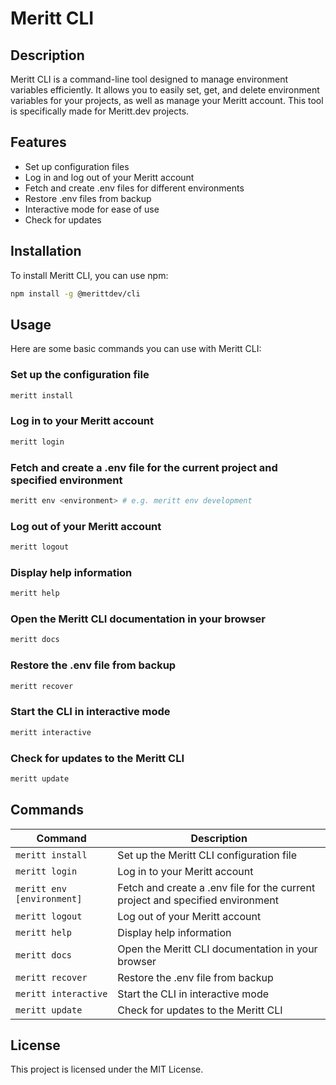 # Meritt CLI

## Description

Meritt CLI is a command-line tool designed to manage environment variables efficiently. It allows you to easily set, get, and delete environment variables for your projects, as well as manage your Meritt account. This tool is specifically made for Meritt.dev projects.

## Features

- Set up configuration files
- Log in and log out of your Meritt account
- Fetch and create .env files for different environments
- Restore .env files from backup
- Interactive mode for ease of use
- Check for updates

## Installation

To install Meritt CLI, you can use npm:

```sh
npm install -g @merittdev/cli
```

## Usage

Here are some basic commands you can use with Meritt CLI:

### Set up the configuration file

```sh
meritt install
```

### Log in to your Meritt account

```sh
meritt login
```

### Fetch and create a .env file for the current project and specified environment

```sh
meritt env <environment> # e.g. meritt env development
```

### Log out of your Meritt account

```sh
meritt logout
```

### Display help information

```sh
meritt help
```

### Open the Meritt CLI documentation in your browser

```sh
meritt docs
```

### Restore the .env file from backup

```sh
meritt recover
```

### Start the CLI in interactive mode

```sh
meritt interactive
```

### Check for updates to the Meritt CLI

```sh
meritt update
```

## Commands

| Command                    | Description                                                                    |
| -------------------------- | ------------------------------------------------------------------------------ |
| `meritt install`           | Set up the Meritt CLI configuration file                                       |
| `meritt login`             | Log in to your Meritt account                                                  |
| `meritt env [environment]` | Fetch and create a .env file for the current project and specified environment |
| `meritt logout`            | Log out of your Meritt account                                                 |
| `meritt help`              | Display help information                                                       |
| `meritt docs`              | Open the Meritt CLI documentation in your browser                              |
| `meritt recover`           | Restore the .env file from backup                                              |
| `meritt interactive`       | Start the CLI in interactive mode                                              |
| `meritt update`            | Check for updates to the Meritt CLI                                            |

## License

This project is licensed under the MIT License.

